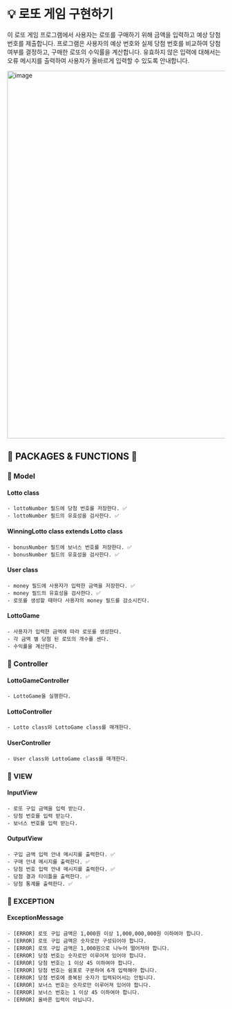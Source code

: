 # 💡 로또 게임 구현하기

이 로또 게임 프로그램에서 사용자는 로또를 구매하기 위해 금액을 입력하고 예상 당첨 번호를 제출합니다. 
프로그램은 사용자의 예상 번호와 실제 당첨 번호를 비교하여 당첨 여부를 결정하고, 구매한 로또의 수익률을 계산합니다. 
유효하지 않은 입력에 대해서는 오류 메시지를 출력하여 사용자가 올바르게 입력할 수 있도록 안내합니다.


<img width="850" alt="image" src="https://github.com/2021110806/java-lotto-6/assets/104808812/3155e05f-ea66-4cbc-a521-622eb14c2ba0">


## 📁 PACKAGES & FUNCTIONS 🔧
### 📌 Model
#### Lotto class
    - lottoNumber 필드에 당첨 번호를 저장한다. ✅
    - lottoNumber 필드의 유효성을 검사한다. ✅
#### WinningLotto class extends Lotto class
    - bonusNumber 필드에 보너스 번호를 저장한다. ✅
    - bonusNumber 필드의 유효성을 검사한다. ✅
#### User class
    - money 필드에 사용자가 입력한 금액을 저장한다. ✅
    - money 필드의 유효성을 검사한다. ✅
    - 로또를 생성할 때마다 사용자의 money 필드를 감소시킨다.
#### LottoGame
    - 사용자가 입력한 금액에 따라 로또를 생성한다.
    - 각 금액 별 당첨 된 로또의 개수를 센다.
    - 수익률을 계산한다.
### 📌 Controller
#### LottoGameController
    - LottoGame을 실행한다.
#### LottoController
    - Lotto class와 LottoGame class를 매개한다.
#### UserController
    - User class와 LottoGame class를 매개한다.
### 📌 VIEW
#### InputView
    - 로또 구입 금액을 입력 받는다. 
    - 당첨 번호를 입력 받는다.
    - 보너스 번호를 입력 받는다.
#### OutputView
    - 구입 금액 입력 안내 메시지를 출력한다. ✅
    - 구매 안내 메시지를 출력한다. ✅
    - 당첨 번호 입력 안내 메시지를 출력한다. ✅
    - 당첨 결과 타이틀을 출력한다. ✅
    - 당첨 통계를 출력한다. ✅
### 📌 EXCEPTION
#### ExceptionMessage
    - [ERROR] 로또 구입 금액은 1,000원 이상 1,000,000,000원 이하여야 합니다. 
    - [ERROR] 로또 구입 금액은 숫자로만 구성되어야 합니다.  
    - [ERROR] 로또 구입 금액은 1,000원으로 나누어 떨어져야 합니다. 
    - [ERROR] 당첨 번호는 숫자로만 이루어져 있어야 합니다. 
    - [ERROR] 당첨 번호는 1 이상 45 이하여야 합니다. 
    - [ERROR] 당첨 번호는 쉼표로 구분하여 6개 입력해야 합니다. 
    - [ERROR] 당첨 번호에 중복된 숫자가 입력되어서는 안됩니다. 
    - [ERROR] 보너스 번호는 숫자로만 이루어져 있어야 합니다.
    - [ERROR] 보너스 번호는 1 이상 45 이하여야 합니다.
    - [ERROR] 올바른 입력이 아닙니다.
